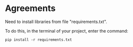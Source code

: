 # Agreements
Need to install libraries from file "requirements.txt". 

To do this, in the terminal of your project, enter the command:
  
    pip install -r requirements.txt